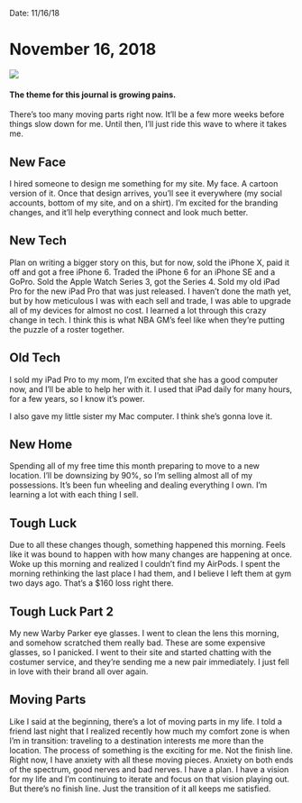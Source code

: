 Date: 11/16/18

# November 16, 2018

![][image-1]

#### The theme for this journal is **growing pains**.

There’s too many moving parts right now. It’ll be a few more weeks before things slow down for me. Until then, I’ll just ride this wave to where it takes me.

## New Face

I hired someone to design me something for my site. My face. A cartoon version of it. Once that design arrives, you’ll see it everywhere (my social accounts, bottom of my site, and on a shirt). I’m excited for the branding changes, and it’ll help everything connect and look much better.

## New Tech

Plan on writing a bigger story on this, but for now, sold the iPhone X, paid it off and got a free iPhone 6. Traded the iPhone 6 for an iPhone SE and a GoPro. Sold the Apple Watch Series 3, got the Series 4. Sold my old iPad Pro for the new iPad Pro that was just released. I haven’t done the math yet, but by how meticulous I was with each sell and trade, I was able to upgrade all of my devices for almost no cost. I learned a lot through this crazy change in tech. I think this is what NBA GM’s feel like when they’re putting the puzzle of a roster together.

## Old Tech

I sold my iPad Pro to my mom, I’m excited that she has a good computer now, and I’ll be able to help her with it. I used that iPad daily for many hours, for a few years, so I know it’s power.

I also gave my little sister my Mac computer. I think she’s gonna love it.

## New Home

Spending all of my free time this month preparing to move to a new location. I’ll be downsizing by 90%, so I’m selling almost all of my possessions. It’s been fun wheeling and dealing everything I own. I’m learning a lot with each thing I sell.

## Tough Luck

Due to all these changes though, something happened this morning. Feels like it was bound to happen with how many changes are happening at once. Woke up this morning and realized I couldn’t find my AirPods. I spent the morning rethinking the last place I had them, and I believe I left them at gym two days ago. That’s a $160 loss right there.

## Tough Luck Part 2

My new Warby Parker eye glasses. I went to clean the lens this morning, and somehow scratched them really bad. These are some expensive glasses, so I panicked. I went to their site and started chatting with the costumer service, and they’re sending me a new pair immediately. I just fell in love with their brand all over again.

## Moving Parts

Like I said at the beginning, there’s a lot of moving parts in my life. I told a friend last night that I realized recently how much my comfort zone is when I’m in transition: traveling to a destination interests me more than the location. The process of something is the exciting for me. Not the finish line. Right now, I have anxiety with all these moving pieces. Anxiety on both ends of the spectrum, good nerves and bad nerves. I have a plan. I have a vision for my life and I’m continuing to iterate and focus on that vision playing out. But there’s no finish line. Just the transition of it all keeps me satisfied.

[image-1]:	https://i.imgur.com/pYlkUFF.jpg